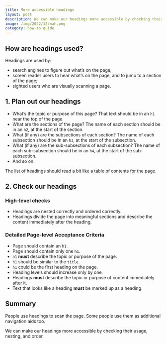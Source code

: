 ```yaml
---
title: More accessible headings
layout: post
description: We can make our headings more accessible by checking their usage, nesting, and order.
image: /img/2022/12/mah.png
category: how-to guide
---
```


## How are headings used?

Headings are used by:

- search engines to figure out what’s on the page;
- screen reader users to hear what’s on the page, and to jump to a section of the page;
- sighted users who are visually scanning a page.

## 1. Plan out our headings

- What’s the topic or purpose of this page? That text should be in an `h1` near the top of the page.
- What are the sections of the page? The name of each section should be in an `h2`, at the start of the section.
- What (if any) are the subsections of each section? The name of each subsection should be in an `h3`, at the start of the subsection.
- What (if any) are the sub-subsections of each subsection? The name of each sub-subsection should be in an `h4`, at the start of the sub-subsection.
- And so on.

The list of headings should read a bit like a table of contents for the page.

## 2. Check our headings

### High-level checks

- Headings are nested correctly and ordered correctly.
- Headings divide the page into meaningful sections and describe the content immediately after the heading.

### Detailed Page-level Acceptance Criteria

- Page should contain an `h1`.
- Page should contain only one `h1`.
- `h1` **must** describe the topic or purpose of the page.
- `h1` should be similar to the `title`.
- `h1` could be the first heading on the page.
- Heading levels should increase only by one.
- Headings **must** describe the topic or purpose of content immediately after it.
- Text that looks like a heading **must** be marked up as a heading.

## Summary

People use headings to scan the page. Some people use them as additional navigation aids too.

We can make our headings more accessible by checking their usage, nesting, and order.
